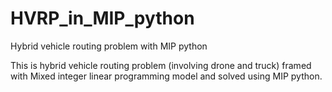 # HVRP_in_MIP_python
Hybrid vehicle routing problem with MIP python


This is hybrid vehicle routing problem (involving drone and truck) framed with Mixed integer linear programming model and solved using MIP python.
